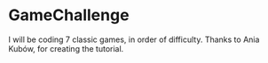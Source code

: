 # GameChallenge

I will be coding 7 classic games, in order of difficulty.
Thanks to Ania Kubów, for creating the tutorial. 
